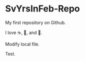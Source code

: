 SvYrsInFeb-Repo
=================

My first repository on Github.

I love :coffee:, :pizza:, and :dancer:.

Modify local file.

Test.